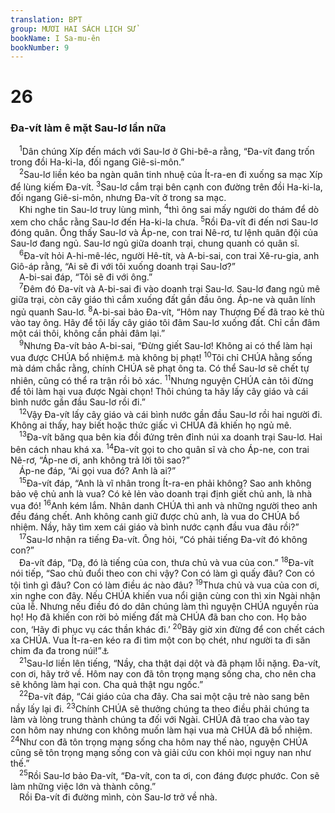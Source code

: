 ```yaml
---
translation: BPT
group: MƯƠI HAI SÁCH LỊCH SỬ
bookName: I Sa-mu-ên 
bookNumber: 9
---
```


<div class="title"><h1>26</h1><h3>Đa-vít làm ê mặt Sau-lơ lần nữa</h3></div>
<span class="verse 1sa_26_1"> <sup>1</sup>Dân chúng Xíp đến mách với Sau-lơ ở Ghi-bê-a rằng, “Đa-vít đang trốn trong đồi Ha-ki-la, đối ngang Giê-si-môn.”<br/></span>
<span class="verse 1sa_26_2"> <sup>2</sup>Sau-lơ liền kéo ba ngàn quân tinh nhuệ của Ít-ra-en đi xuống sa mạc Xíp để lùng kiếm Đa-vít.</span>
<span class="verse 1sa_26_3"><sup>3</sup>Sau-lơ cắm trại bên cạnh con đường trên đồi Ha-ki-la, đối ngang Giê-si-môn, nhưng Đa-vít ở trong sa mạc.<br/> Khi nghe tin Sau-lơ truy lùng mình,</span>
<span class="verse 1sa_26_4"><sup>4</sup>thì ông sai mấy người do thám để dò xem cho chắc rằng Sau-lơ đến Ha-ki-la chưa.</span>
<span class="verse 1sa_26_5"><sup>5</sup>Rồi Đa-vít đi đến nơi Sau-lơ đóng quân. Ông thấy Sau-lơ và Áp-ne, con trai Nê-rơ, tư lệnh quân đội của Sau-lơ đang ngủ. Sau-lơ ngủ giữa doanh trại, chung quanh có quân sĩ.<br/></span>
<span class="verse 1sa_26_6"> <sup>6</sup>Đa-vít hỏi A-hi-mê-léc, người Hê-tít, và A-bi-sai, con trai Xê-ru-gia, anh Giô-áp rằng, “Ai sẽ đi với tôi xuống doanh trại Sau-lơ?”<br/> A-bi-sai đáp, “Tôi sẽ đi với ông.”<br/></span>
<span class="verse 1sa_26_7"> <sup>7</sup>Đêm đó Đa-vít và A-bi-sai đi vào doanh trại Sau-lơ. Sau-lơ đang ngủ mê giữa trại, còn cây giáo thì cắm xuống đất gần đầu ông. Áp-ne và quân lính ngủ quanh Sau-lơ.</span>
<span class="verse 1sa_26_8"><sup>8</sup>A-bi-sai bảo Đa-vít, “Hôm nay Thượng Đế đã trao kẻ thù vào tay ông. Hãy để tôi lấy cây giáo tôi đâm Sau-lơ xuống đất. Chỉ cần đâm một cái thôi, không cần phải đâm lại.”<br/></span>
<span class="verse 1sa_26_9"> <sup>9</sup>Nhưng Đa-vít bảo A-bi-sai, “Đừng giết Sau-lơ! Không ai có thể làm hại vua được CHÚA bổ nhiệm<a data-toggle="tooltip" data-placement="bottom" title="Nguyên văn, “Đấng chịu xức dầu.”">⚓</a> mà không bị phạt!</span>
<span class="verse 1sa_26_10"><sup>10</sup>Tôi chỉ CHÚA hằng sống mà dám chắc rằng, chính CHÚA sẽ phạt ông ta. Có thể Sau-lơ sẽ chết tự nhiên, cũng có thể ra trận rồi bỏ xác.</span>
<span class="verse 1sa_26_11"><sup>11</sup>Nhưng nguyện CHÚA cản tôi đừng để tôi làm hại vua được Ngài chọn! Thôi chúng ta hãy lấy cây giáo và cái bình nước gần đầu Sau-lơ rồi đi.”<br/></span>
<span class="verse 1sa_26_12"> <sup>12</sup>Vậy Đa-vít lấy cây giáo và cái bình nước gần đầu Sau-lơ rồi hai người đi. Không ai thấy, hay biết hoặc thức giấc vì CHÚA đã khiến họ ngủ mê.<br/></span>
<span class="verse 1sa_26_13"> <sup>13</sup>Đa-vít băng qua bên kia đồi đứng trên đỉnh núi xa doanh trại Sau-lơ. Hai bên cách nhau khá xa.</span>
<span class="verse 1sa_26_14"><sup>14</sup>Đa-vít gọi to cho quân sĩ và cho Áp-ne, con trai Nê-rơ, “Áp-ne ơi, anh không trả lời tôi sao?”<br/> Áp-ne đáp, “Ai gọi vua đó? Anh là ai?”<br/></span>
<span class="verse 1sa_26_15"> <sup>15</sup>Đa-vít đáp, “Anh là vĩ nhân trong Ít-ra-en phải không? Sao anh không bảo vệ chủ anh là vua? Có kẻ lẻn vào doanh trại định giết chủ anh, là nhà vua đó!</span>
<span class="verse 1sa_26_16"><sup>16</sup>Anh kém lắm. Nhân danh CHÚA thì anh và những người theo anh đều đáng chết. Anh không canh giữ được chủ anh, là vua do CHÚA bổ nhiệm. Nầy, hãy tìm xem cái giáo và bình nước cạnh đầu vua đâu rồi?”<br/></span>
<span class="verse 1sa_26_17"> <sup>17</sup>Sau-lơ nhận ra tiếng Đa-vít. Ông hỏi, “Có phải tiếng Đa-vít đó không con?”<br/> Đa-vít đáp, “Dạ, đó là tiếng của con, thưa chủ và vua của con.”</span>
<span class="verse 1sa_26_18"><sup>18</sup>Đa-vít nói tiếp, “Sao chủ đuổi theo con chi vậy? Con có làm gì quấy đâu? Con có tội tình gì đâu? Con có làm điều ác nào đâu?</span>
<span class="verse 1sa_26_19"><sup>19</sup>Thưa chủ và vua của con ơi, xin nghe con đây. Nếu CHÚA khiến vua nổi giận cùng con thì xin Ngài nhận của lễ. Nhưng nếu điều đó do dân chúng làm thì nguyện CHÚA nguyền rủa họ! Họ đã khiến con rời bỏ miếng đất mà CHÚA đã ban cho con. Họ bảo con, ‘Hãy đi phục vụ các thần khác đi.’</span>
<span class="verse 1sa_26_20"><sup>20</sup>Bây giờ xin đừng để con chết cách xa CHÚA. Vua Ít-ra-en kéo ra đi tìm một con bọ chét, như người ta đi săn chim đa đa trong núi!”<a data-toggle="tooltip" data-placement="bottom" title="Người ta rượt đuổi chim đa đa cho đến khi chúng mệt mỏi rồi bắt và giết chúng. Sau-lơ cũng săn đuổi Đa-vít như vậy. Đây là một lối chơi chữ. Trong tiếng Hê-bơ-rơ chữ “đa đa” nghe như “tiếng gọi” trong câu 14.">⚓</a><br/></span>
<span class="verse 1sa_26_21"> <sup>21</sup>Sau-lơ liền lên tiếng, “Nầy, cha thật dại dột và đã phạm lỗi nặng. Đa-vít, con ơi, hãy trở về. Hôm nay con đã tôn trọng mạng sống cha, cho nên cha sẽ không làm hại con. Cha quả thật ngu ngốc.”<br/></span>
<span class="verse 1sa_26_22"> <sup>22</sup>Đa-vít đáp, “Cái giáo của cha đây. Cha sai một cậu trẻ nào sang bên nầy lấy lại đi.</span>
<span class="verse 1sa_26_23"><sup>23</sup>Chính CHÚA sẽ thưởng chúng ta theo điều phải chúng ta làm và lòng trung thành chúng ta đối với Ngài. CHÚA đã trao cha vào tay con hôm nay nhưng con không muốn làm hại vua mà CHÚA đã bổ nhiệm.</span>
<span class="verse 1sa_26_24"><sup>24</sup>Như con đã tôn trọng mạng sống cha hôm nay thế nào, nguyện CHÚA cũng sẽ tôn trọng mạng sống con và giải cứu con khỏi mọi nguy nan như thế.”<br/></span>
<span class="verse 1sa_26_25"> <sup>25</sup>Rồi Sau-lơ bảo Đa-vít, “Đa-vít, con ta ơi, con đáng được phước. Con sẽ làm những việc lớn và thành công.”<br/> Rồi Đa-vít đi đường mình, còn Sau-lơ trở về nhà.<br/></span>
